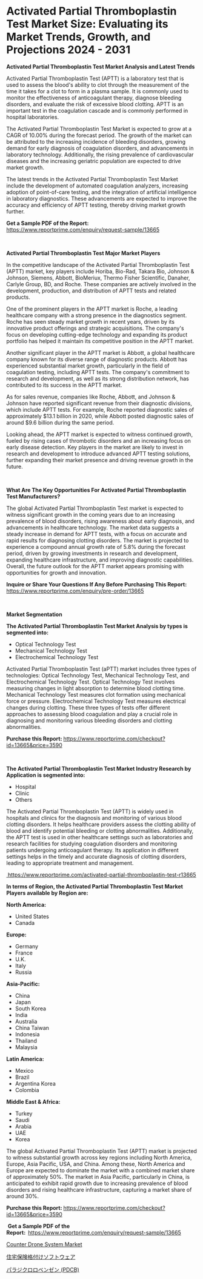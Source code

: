 <p><h1>Activated Partial Thromboplastin Test Market Size: Evaluating its Market Trends, Growth, and Projections 2024 - 2031</h1></p><p><strong>Activated Partial Thromboplastin Test Market Analysis and Latest Trends</strong></p>
<p><p>Activated Partial Thromboplastin Test (APTT) is a laboratory test that is used to assess the blood's ability to clot through the measurement of the time it takes for a clot to form in a plasma sample. It is commonly used to monitor the effectiveness of anticoagulant therapy, diagnose bleeding disorders, and evaluate the risk of excessive blood clotting. APTT is an important test in the coagulation cascade and is commonly performed in hospital laboratories.</p><p>The Activated Partial Thromboplastin Test Market is expected to grow at a CAGR of 10.00% during the forecast period. The growth of the market can be attributed to the increasing incidence of bleeding disorders, growing demand for early diagnosis of coagulation disorders, and advancements in laboratory technology. Additionally, the rising prevalence of cardiovascular diseases and the increasing geriatric population are expected to drive market growth.</p><p>The latest trends in the Activated Partial Thromboplastin Test Market include the development of automated coagulation analyzers, increasing adoption of point-of-care testing, and the integration of artificial intelligence in laboratory diagnostics. These advancements are expected to improve the accuracy and efficiency of APTT testing, thereby driving market growth further.</p></p>
<p><strong>Get a Sample PDF of the Report:&nbsp;</strong> <a href="https://www.reportprime.com/enquiry/request-sample/13665">https://www.reportprime.com/enquiry/request-sample/13665</a></p>
<p>&nbsp;</p>
<p><strong>Activated Partial Thromboplastin Test Major Market Players</strong></p>
<p><p>In the competitive landscape of the Activated Partial Thromboplastin Test (APTT) market, key players include Horiba, Bio-Rad, Takara Bio, Johnson & Johnson, Siemens, Abbott, BioMeriux, Thermo Fisher Scientific, Danaher, Carlyle Group, BD, and Roche. These companies are actively involved in the development, production, and distribution of APTT tests and related products.</p><p>One of the prominent players in the APTT market is Roche, a leading healthcare company with a strong presence in the diagnostics segment. Roche has seen steady market growth in recent years, driven by its innovative product offerings and strategic acquisitions. The company's focus on developing cutting-edge technology and expanding its product portfolio has helped it maintain its competitive position in the APTT market.</p><p>Another significant player in the APTT market is Abbott, a global healthcare company known for its diverse range of diagnostic products. Abbott has experienced substantial market growth, particularly in the field of coagulation testing, including APTT tests. The company's commitment to research and development, as well as its strong distribution network, has contributed to its success in the APTT market.</p><p>As for sales revenue, companies like Roche, Abbott, and Johnson & Johnson have reported significant revenue from their diagnostic divisions, which include APTT tests. For example, Roche reported diagnostic sales of approximately $13.1 billion in 2020, while Abbott posted diagnostic sales of around $9.6 billion during the same period.</p><p>Looking ahead, the APTT market is expected to witness continued growth, fueled by rising cases of thrombotic disorders and an increasing focus on early disease detection. Key players in the market are likely to invest in research and development to introduce advanced APTT testing solutions, further expanding their market presence and driving revenue growth in the future.</p></p>
<p>&nbsp;</p>
<p><strong>What Are The Key Opportunities For Activated Partial Thromboplastin Test Manufacturers?</strong></p>
<p><p>The global Activated Partial Thromboplastin Test market is expected to witness significant growth in the coming years due to an increasing prevalence of blood disorders, rising awareness about early diagnosis, and advancements in healthcare technology. The market data suggests a steady increase in demand for APTT tests, with a focus on accurate and rapid results for diagnosing clotting disorders. The market is projected to experience a compound annual growth rate of 5.8% during the forecast period, driven by growing investments in research and development, expanding healthcare infrastructure, and improving diagnostic capabilities. Overall, the future outlook for the APTT market appears promising with opportunities for growth and innovation.</p></p>
<p><strong>Inquire or Share Your Questions If Any Before Purchasing This Report:</strong> <a href="https://www.reportprime.com/enquiry/pre-order/13665">https://www.reportprime.com/enquiry/pre-order/13665</a></p>
<p>&nbsp;</p>
<p><strong>Market Segmentation</strong></p>
<p><strong>The Activated Partial Thromboplastin Test Market Analysis by types is segmented into:</strong></p>
<p><ul><li>Optical Technology Test</li><li>Mechanical Technology Test</li><li>Electrochemical Technology Test</li></ul></p>
<p><p>Activated Partial Thromboplastin Test (aPTT) market includes three types of technologies: Optical Technology Test, Mechanical Technology Test, and Electrochemical Technology Test. Optical Technology Test involves measuring changes in light absorption to determine blood clotting time. Mechanical Technology Test measures clot formation using mechanical force or pressure. Electrochemical Technology Test measures electrical changes during clotting. These three types of tests offer different approaches to assessing blood coagulation and play a crucial role in diagnosing and monitoring various bleeding disorders and clotting abnormalities.</p></p>
<p><strong>Purchase this Report:&nbsp;</strong><a href="https://www.reportprime.com/checkout?id=13665&price=3590">https://www.reportprime.com/checkout?id=13665&price=3590</a></p>
<p>&nbsp;</p>
<p><strong>The Activated Partial Thromboplastin Test Market Industry Research by Application is segmented into:</strong></p>
<p><ul><li>Hospital</li><li>Clinic</li><li>Others</li></ul></p>
<p><p>The Activated Partial Thromboplastin Test (APTT) is widely used in hospitals and clinics for the diagnosis and monitoring of various blood clotting disorders. It helps healthcare providers assess the clotting ability of blood and identify potential bleeding or clotting abnormalities. Additionally, the APTT test is used in other healthcare settings such as laboratories and research facilities for studying coagulation disorders and monitoring patients undergoing anticoagulant therapy. Its application in different settings helps in the timely and accurate diagnosis of clotting disorders, leading to appropriate treatment and management.</p></p>
<p><a href="https://www.reportprime.com/activated-partial-thromboplastin-test-r13665">&nbsp;https://www.reportprime.com/activated-partial-thromboplastin-test-r13665</a></p>
<p><strong>In terms of Region, the Activated Partial Thromboplastin Test Market Players available by Region are:</strong></p>
<p>
    <p> <strong> North America: </strong>
        <ul>
            <li>United States</li>
            <li>Canada</li>
        </ul>
        </p> 
    <p> <strong> Europe: </strong>
        <ul>
            <li>Germany</li>
            <li>France</li>
            <li>U.K.</li>
            <li>Italy</li>
            <li>Russia</li>
        </ul>
        </p> 
    <p> <strong> Asia-Pacific: </strong>
        <ul>
            <li>China</li>
            <li>Japan</li>
            <li>South Korea</li>
            <li>India</li>
            <li>Australia</li>
            <li>China Taiwan</li>
            <li>Indonesia</li>
            <li>Thailand</li>
            <li>Malaysia</li>
        </ul>
        </p> 
    <p> <strong> Latin America: </strong>
        <ul>
            <li>Mexico</li>
            <li>Brazil</li>
            <li>Argentina Korea</li>
            <li>Colombia</li>
        </ul>
        </p> 
    <p> <strong> Middle East & Africa: </strong>
        <ul>
            <li>Turkey</li>
            <li>Saudi</li>
            <li>Arabia</li>
            <li>UAE</li>
            <li>Korea</li>
        </ul>
    </p>
    </p>
<p><p>The global Activated Partial Thromboplastin Test (APTT) market is projected to witness substantial growth across key regions including North America, Europe, Asia Pacific, USA, and China. Among these, North America and Europe are expected to dominate the market with a combined market share of approximately 50%. The market in Asia Pacific, particularly in China, is anticipated to exhibit rapid growth due to increasing prevalence of blood disorders and rising healthcare infrastructure, capturing a market share of around 30%.</p></p>
<p><strong>Purchase this Report: </strong><a href="https://www.reportprime.com/checkout?id=13665&price=3590">https://www.reportprime.com/checkout?id=13665&price=3590</a></p>
<p>&nbsp;<strong>Get a Sample PDF of the Report:&nbsp;&nbsp;</strong><a href="https://www.reportprime.com/enquiry/request-sample/13665">https://www.reportprime.com/enquiry/request-sample/13665</a></p>
<p><strong></strong></p>
<p><p><a href="https://github.com/LibbySpencer2018/Market-Research-Report-List-1/blob/main/counter-drone-system-market.md">Counter Drone System Market</a></p><p><a href="https://github.com/CloydAbbott2023/Market-Research-Report-List-1/blob/main/975784080452.md">住宅保険格付けソフトウェア</a></p><p><a href="https://github.com/oqoeusbvpadwjs08/Market-Research-Report-List-2/blob/main/641626286839.md">パラジクロロベンゼン (PDCB)</a></p></p>
